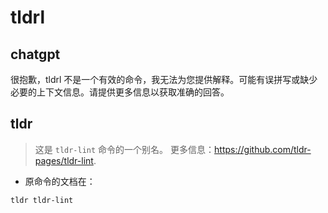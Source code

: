 # tldrl 
## chatgpt 
很抱歉，tldrl 不是一个有效的命令，我无法为您提供解释。可能有误拼写或缺少必要的上下文信息。请提供更多信息以获取准确的回答。 

## tldr 
 
> 这是 `tldr-lint` 命令的一个别名。
> 更多信息：<https://github.com/tldr-pages/tldr-lint>.

- 原命令的文档在：

`tldr tldr-lint`

